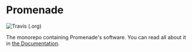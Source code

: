 # Promenade
![Travis (.org)](https://img.shields.io/travis/ohduran/Promenade.svg)

The monorepo containing Promenade's software. You can read all about it in [the Documentation](https://promenade.readthedocs.io/en/latest/).
